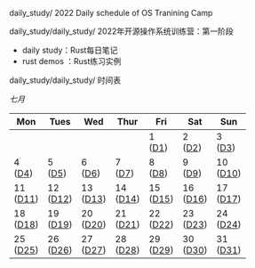 daily_study/ 2022 Daily schedule of OS Tranining Camp

daily_study/daily_study/ 2022年开源操作系统训练营：第一阶段

- daily study：Rust每日笔记
- rust demos ：Rust练习实例

daily_study/daily_study/ 时间表

*七月*

| Mon               | Tues              | Wed                          | Thur                         | Fri                          | Sat               | Sun               |
| ----------------- | ----------------- | ---------------------------- | ---------------------------- | ---------------------------- | ----------------- | ----------------- |
|                   |                   |                   |                   | 1 <br> ([D1](/daily_study/day-1-202271)) | 2 <br> ([D2](daily_study/day-2-202272)) | 3 <br> ([D3](daily_study/day-3-202273)) | 
|4 <br> ([D4](daily_study/day-4-202274)) | 5 <br> ([D5](daily_study/day-5-202275)) | 6 <br> ([D6](daily_study/day-6-202276)) | 7 <br> ([D7](daily_study/day-7-202277)) | 8 <br> ([D8](daily_study/day-8-202278))       | 9 <br> ([D9](daily_study/day-9-202279))            | 10 <br> ([D10](daily_study/day-10-2022710))         | 
|11  <br>  ([D11](daily_study/day-11-2022711))             | 12      <br>    ([D12](daily_study/day-12-2022712))       | 13    <br>    ([D13](daily_study/day-13-2022713))             | 14         <br>    ([D14](daily_study/day-14-2020711))        | 15        <br>    ([D15](daily_study/day-15-2022715))                    | 16    <br>     ([D16](daily_study/day-16-2022716))                       | 17    <br>      ([D17](daily_study/day-17-2022717))                       |
|18    <br>    ([D18](daily_study/day-18-2020718))            | 19   <br>     ([D19](daily_study/day-19-2022719))            | 20   <br>    ([D20](daily_study/day-20-2022720))            | 21       <br>    ([D21](daily_study/day-21-2022721))         | 22     <br>    ([D22](daily_study/day-22-2022722))                         | 23     <br>    ([D23](daily_study/day-23-2022723))                         | 24    <br>    ([D24](daily_study/day-24-2022724))                        | 
|25      <br>    ([D25](daily_study/day-25-2022725))             | 26         <br>    ([D26](daily_study/day-26-2022726))           | 27         <br>    ([D27](daily_study/day-27-2022727))           | 28       <br>    ([D28](daily_study/day-28-2022728))           | 29         <br>    ([D29](daily_study/day-29-2022729))                    | 30        <br>    ([D30](daily_study/day-30-2022730))                     | 31     <br>    ([D31](daily_study/day-31-2022731))                           |
